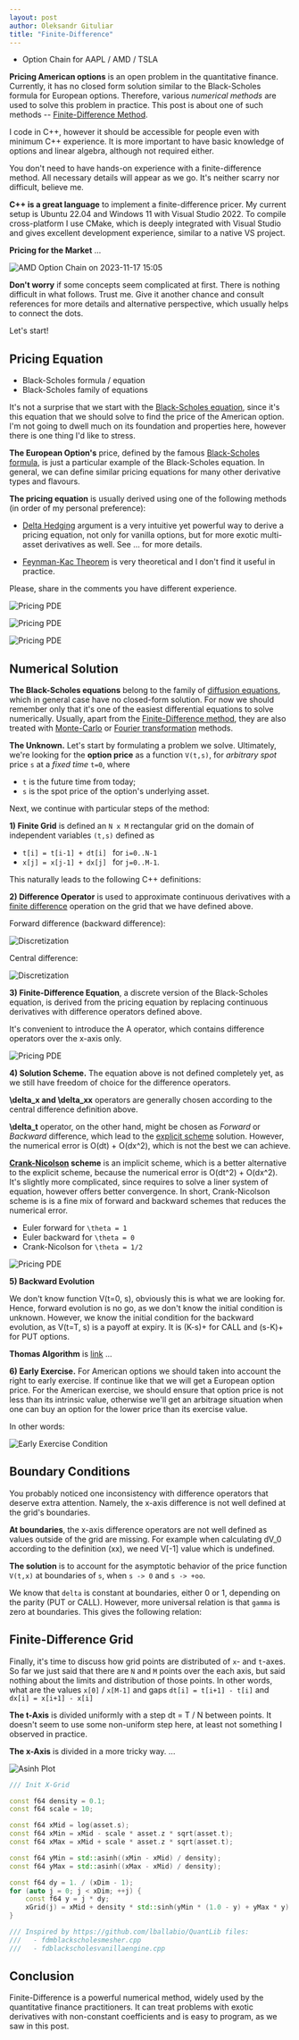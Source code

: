 ```yaml
---
layout: post
author: Oleksandr Gituliar
title: "Finite-Difference"
---
```


- Option Chain for AAPL / AMD / TSLA

**Pricing American options** is an open problem in the quantitative finance. Currently, it has no
closed form solution similar to the Black-Scholes formula for European options. Therefore, various
_numerical methods_ are used to solve this problem in practice. This post is about one of such
methods -- [Finite-Difference
Method](https://en.wikipedia.org/wiki/Finite_difference_methods_for_option_pricing).

I code in C++,
however it should be accessible for people even with minimum C++ experience. It is more important to
have basic knowledge of options and linear algebra, although not required either.

You don't need to have hands-on experience with a finite-difference method. All necessary details
will appear as we go. It's neither scarry nor difficult, believe me.

**C++ is a great language** to implement a finite-difference pricer. My current setup is Ubuntu
22.04 and Windows 11 with Visual Studio 2022. To compile cross-platform I use CMake, which is deeply
integrated with Visual Studio and gives excellent development experience, similar to a native VS
project.

**Pricing for the Market** ...

![AMD Option Chain on 2023-11-17 15:05](/assets/img/202311171505-AMD-retro.png)

**Don't worry** if some concepts seem complicated at first. There is nothing difficult in what
follows. Trust me. Give it another chance and consult references for more details and alternative
perspective, which usually helps to connect the dots.

Let's start!

## Pricing Equation

- Black-Scholes formula / equation
- Black-Scholes family of equations

It's not a surprise that we start with the [Black-Scholes
equation](https://en.wikipedia.org/wiki/Black%E2%80%93Scholes_equation), since it's this equation
that we should solve to find the price of the American option. I'm not going to dwell much on its
foundation and properties here, however there is one thing I'd like to stress.

**The European Option's** price, defined by the famous [Black-Scholes formula](), is just a
particular example of the Black-Scholes equation. In general, we can define similar pricing
equations for many other derivative types and flavours.

 <!-- Equations of this family have very similar
mathematical structure and can be solved using the finite-difference method we discuss here. This
makes it a very robust method for pricing derivatives that is worth to be familiar with. -->

**The pricing equation** is usually derived using one of the following methods (in order of my
personal preference):

- [Delta Hedging]() argument is a very intuitive yet powerful way to derive a pricing equation, not
  only for vanilla options, but for more exotic multi-asset derivatives as well. See ... for more
  details.

- [Feynman-Kac Theorem]() is very theoretical and I don't find it useful in practice.

Please, share in the comments you have different experience.

![Pricing PDE](/assets/img/fd-pde.png)

![Pricing PDE](/assets/img/fd-pde-x.png)

![Pricing PDE](/assets/img/fd-x.png)

## Numerical Solution

**The Black-Scholes equations** belong to the family of [diffusion equations](), which in general
case have no closed-form solution. For now we should remember only that it's one of the easiest
differential equations to solve numerically. Usually, apart from the
[Finite-Difference method](https://en.wikipedia.org/wiki/Finite_difference_method), they are also treated
with [Monte-Carlo]() or [Fourier transformation]() methods.

**The Unknown.** Let's start by formulating a problem we solve. Ultimately, we're looking for the
**option price** as a function `V(t,s)`, for _arbitrary spot_ price `s` at a _fixed time_ `t=0`,
where

- `t` is the future time from today;
- `s` is the spot price of the option's underlying asset.

Next, we continue with particular steps of the method:

**1) Finite Grid** is defined an `N x M` rectangular grid on the domain of independent variables
`(t,s)` defined as

- `t[i] = t[i-1] + dt[i] ` for `i=0..N-1`
- `x[j] = x[j-1] + dx[j] ` for `j=0..M-1`.

This naturally leads to the following C++ definitions:

**2) Difference Operator** is used to approximate continuous derivatives with a [finite
difference](https://en.wikipedia.org/wiki/Finite_difference#Basic_types) operation on the grid that
we have defined above.

Forward difference (backward difference):

![Discretization](/assets/img/fd-dVdt.png)

Central difference:

![Discretization](/assets/img/fd-dVdx.png)

**3) Finite-Difference Equation**, a discrete version of the Black-Scholes equation, is derived from
the pricing equation by replacing continuous derivatives with difference operators defined above.

It's convenient to introduce the A operator, which contains difference operators over the x-axis
only.

![Pricing PDE](/assets/img/fd-pde2.png)

**4) Solution Scheme.** The equation above is not defined completely yet, as we still have freedom
of choice for the difference operators.

**\delta_x and \delta_xx** operators are generally chosen according to the central difference
definition above.

**\delta_t** operator, on the other hand, might be chosen as _Forward_ or _Backward_ difference,
which lead to the [explicit
scheme](https://en.wikipedia.org/wiki/Finite_difference_method#Explicit_method) solution. However,
the numerical error is O(dt) + O(dx^2), which is not the best we can achieve.

**[Crank-Nicolson](https://en.wikipedia.org/wiki/Finite_difference_method#Crank%E2%80%93Nicolson_method)
scheme** is an implicit scheme, which is a better alternative to the explicit scheme, because the
numerical error is O(dt^2) + O(dx^2). It's slightly more complicated, since requires to solve a
liner system of equation, however offers better convergence. In short, Crank-Nicolson scheme is is a
fine mix of forward and backward schemes that reduces the numerical error.

- Euler forward for `\theta = 1`
- Euler backward for `\theta = 0`
- Crank-Nicolson for `\theta = 1/2`

![Pricing PDE](/assets/img/fd-schemes.png)

**5) Backward Evolution**

We don't know function V(t=0, s), obviously this is what we are looking for. Hence, forward
evolution is no go, as we don't know the initial condition is unknown. However, we know the initial
condition for the backward evolution, as V(t=T, s) is a payoff at expiry. It is (K-s)+ for CALL and
(s-K)+ for PUT options.

**Thomas Algorithm** is [link](https://en.wikipedia.org/wiki/Tridiagonal_matrix_algorithm) ...

**6) Early Exercise.** For American options we should taken into account the right to early
exercise. If continue like that we will get a European option price. For the American exercise, we
should ensure that option price is not less than its intrinsic value, otherwise we'll get an
arbitrage situation when one can buy an option for the lower price than its exercise value.

In other words:

![Early Exercise Condition](/assets/img/fd-early-exercise.png)

## Boundary Conditions

You probably noticed one inconsistency with difference operators that deserve extra attention.
Namely, the x-axis difference is not well defined at the grid's boundaries.

**At boundaries**, the x-axis difference operators are not well defined as values outside of the
grid are missing. For example when calculating dV_0 according to the definition (xx), we need V[-1]
value which is undefined.

**The solution** is to account for the asymptotic behavior of the price function `V(t,x)` at
boundaries of `s`, when `s -> 0` and `s -> +oo`.

We know that `delta` is constant at boundaries, either 0 or 1, depending on the parity (PUT or
CALL). However, more universal relation is that `gamma` is zero at boundaries. This gives the
following relation:

## Finite-Difference Grid

Finally, it's time to discuss how grid points are distributed of `x`- and `t`-axes. So far we just
said that there are `N` and `M` points over the each axis, but said nothing about the limits and
distribution of those points. In other words, what are the values `x[0]` / `x[M-1]` and gaps `dt[i]
= t[i+1] - t[i]` and `dx[i] = x[i+1] - x[i]`

**The t-Axis** is divided uniformly with a step dt = T / N between points. It doesn't seem to use
some non-uniform step here, at least not something I observed in practice.

**The x-Axis** is divided in a more tricky way. ...

![Asinh Plot](/assets/img/asinh.png)

```cpp
/// Init X-Grid

const f64 density = 0.1;
const f64 scale = 10;

const f64 xMid = log(asset.s);
const f64 xMin = xMid - scale * asset.z * sqrt(asset.t);
const f64 xMax = xMid + scale * asset.z * sqrt(asset.t);

const f64 yMin = std::asinh((xMin - xMid) / density);
const f64 yMax = std::asinh((xMax - xMid) / density);

const f64 dy = 1. / (xDim - 1);
for (auto j = 0; j < xDim; ++j) {
    const f64 y = j * dy;
    xGrid(j) = xMid + density * std::sinh(yMin * (1.0 - y) + yMax * y);
}

/// Inspired by https://github.com/lballabio/QuantLib files:
///   - fdmblackscholesmesher.cpp
///   - fdblackscholesvanillaengine.cpp
```

## Conclusion

Finite-Difference is a powerful numerical method, widely used by the quantitative finance
practitioners. It can treat problems with exotic derivatives with non-constant coefficients and is
easy to program, as we saw in this post.

